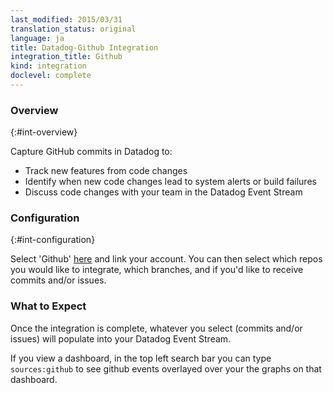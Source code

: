 ```yaml
---
last_modified: 2015/03/31
translation_status: original
language: ja
title: Datadog-Github Integration
integration_title: Github
kind: integration
doclevel: complete
---
```


### Overview
{:#int-overview}

Capture GitHub commits in Datadog to:

- Track new features from code changes</li>
- Identify when new code changes lead to system alerts or build failures
- Discuss code changes with your team in the Datadog Event Stream

### Configuration
{:#int-configuration}

Select 'Github' [here](https://app.datadoghq.com/account/settings) and link your account.
You can then select which repos you would like to integrate, which branches, and if you'd like to
receive commits and/or issues.

### What to Expect
Once the integration is complete, whatever you select (commits and/or issues) will populate
into your Datadog Event Stream.

If you view a dashboard, in the top left search bar you can type <code>sources:github</code> to see github
events overlayed over your the graphs on that dashboard.
